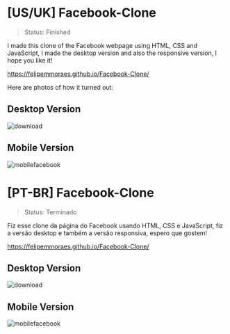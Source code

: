 # [US/UK] Facebook-Clone

>Status: Finished 

I made this clone of the Facebook webpage using HTML, CSS and JavaScript, I made the desktop version and also the responsive version, I hope you like it!

<https://felipemmoraes.github.io/Facebook-Clone/>


Here are photos of how it turned out:

## Desktop Version

![download](https://user-images.githubusercontent.com/94074894/161450144-d7be910c-ca8e-45a3-8fe4-e61edba4dfe6.png)

## Mobile Version

![mobilefacebook](https://user-images.githubusercontent.com/94074894/161450179-cee3d680-0dad-4a05-ab4a-dc3207beeef5.png)



# [PT-BR] Facebook-Clone

>Status: Terminado

Fiz esse clone da página do Facebook usando HTML, CSS e JavaScript, fiz a versão desktop e também a versão responsiva, espero que gostem!

<https://felipemmoraes.github.io/Facebook-Clone/>

## Desktop Version

![download](https://user-images.githubusercontent.com/94074894/161450144-d7be910c-ca8e-45a3-8fe4-e61edba4dfe6.png)

## Mobile Version

![mobilefacebook](https://user-images.githubusercontent.com/94074894/161450179-cee3d680-0dad-4a05-ab4a-dc3207beeef5.png)
